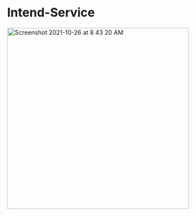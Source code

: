 # Intend-Service
<img width="424" alt="Screenshot 2021-10-26 at 8 43 20 AM" src="https://user-images.githubusercontent.com/80473048/138802921-4b5d6e7c-7f68-410f-b37b-5a3c3d23d16e.png">

